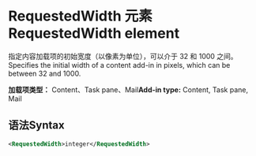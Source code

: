 # <a name="requestedwidth-element"></a><span data-ttu-id="75f5a-101">RequestedWidth 元素</span><span class="sxs-lookup"><span data-stu-id="75f5a-101">RequestedWidth element</span></span>

<span data-ttu-id="75f5a-102">指定内容加载项的初始宽度（以像素为单位），可以介于 32 和 1000 之间。</span><span class="sxs-lookup"><span data-stu-id="75f5a-102">Specifies the initial width of a content add-in in pixels, which can be between 32 and 1000.</span></span>

<span data-ttu-id="75f5a-103">**加载项类型：** Content、Task pane、Mail</span><span class="sxs-lookup"><span data-stu-id="75f5a-103">**Add-in type:** Content, Task pane, Mail</span></span>

## <a name="syntax"></a><span data-ttu-id="75f5a-104">语法</span><span class="sxs-lookup"><span data-stu-id="75f5a-104">Syntax</span></span>

```XML
<RequestedWidth>integer</RequestedWidth>
```

